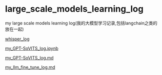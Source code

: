 # large_scale_models_learning_log
my large scale models learning log(我的大模型学习记录,包括langchain之类的放在一起)




[whisper_log](my_faster_whisper_large_v3_log%2Fmy_faster_whisper_large_v3_readme.md)

[my_GPT-SoVITS_log.ipynb](my_GPT-SoVITS_log%2Fmy_GPT-SoVITS_log.ipynb)

[my_GPT-SoVITS_log.md](my_GPT-SoVITS_log%2Fmy_GPT-SoVITS_log.md)

[my_llm_fine_tune_log.md](my_llm_fine_tune_log%2Fmy_llm_fine_tune_log.md)

